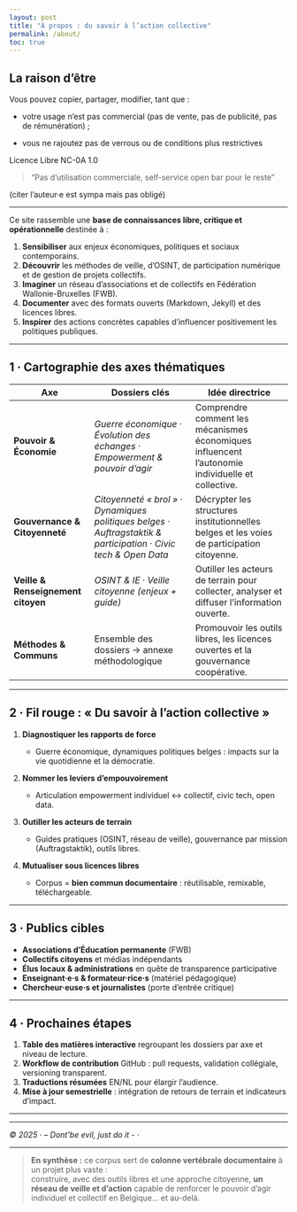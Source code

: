 ```yaml
---
layout: post
title: "À propos : du savoir à l’action collective"
permalink: /about/
toc: true
---
```


## La raison d’être

Vous pouvez copier, partager, modifier, tant que :

- votre usage n’est pas commercial (pas de vente, pas de publicité, pas de rémunération) ;

- vous ne rajoutez pas de verrous ou de conditions plus restrictives



Licence Libre NC-0A 1.0

> “Pas d’utilisation commerciale, self-service open bar pour le reste”

(citer l’auteur·e est sympa mais pas obligé)


---


Ce site rassemble une **base de connaissances libre, critique et opérationnelle** destinée à :

1. **Sensibiliser** aux enjeux économiques, politiques et sociaux contemporains.  
2. **Découvrir** les méthodes de veille, d’OSINT, de participation numérique et de gestion de projets collectifs.  
3. **Imaginer** un réseau d’associations et de collectifs en Fédération Wallonie-Bruxelles (FWB).  
4. **Documenter** avec des formats ouverts (Markdown, Jekyll) et des licences libres.  
5. **Inspirer** des actions concrètes capables d’influencer positivement les politiques publiques.

---

## 1 · Cartographie des axes thématiques

| Axe | Dossiers clés | Idée directrice |
|-----|---------------|-----------------|
| **Pouvoir & Économie** | *Guerre économique* · *Évolution des échanges* · *Empowerment & pouvoir d’agir* | Comprendre comment les mécanismes économiques influencent l’autonomie individuelle et collective. |
| **Gouvernance & Citoyenneté** | *Citoyenneté « brol »* · *Dynamiques politiques belges* · *Auftragstaktik & participation* · *Civic tech & Open Data* | Décrypter les structures institutionnelles belges et les voies de participation citoyenne. |
| **Veille & Renseignement citoyen** | *OSINT & IE* · *Veille citoyenne (enjeux + guide)* | Outiller les acteurs de terrain pour collecter, analyser et diffuser l’information ouverte. |
| **Méthodes & Communs** | Ensemble des dossiers → annexe méthodologique | Promouvoir les outils libres, les licences ouvertes et la gouvernance coopérative. |

---

## 2 · Fil rouge : « Du savoir à l’action collective »

1. **Diagnostiquer les rapports de force**  
   - Guerre économique, dynamiques politiques belges : impacts sur la vie quotidienne et la démocratie.

2. **Nommer les leviers d’empouvoirement**  
   - Articulation empowerment individuel ↔ collectif, civic tech, open data.

3. **Outiller les acteurs de terrain**  
   - Guides pratiques (OSINT, réseau de veille), gouvernance par mission (Auftragstaktik), outils libres.

4. **Mutualiser sous licences libres**  
   - Corpus = **bien commun documentaire** : réutilisable, remixable, téléchargeable.

---

## 3 · Publics cibles

- **Associations d’Éducation permanente** (FWB)  
- **Collectifs citoyens** et médias indépendants  
- **Élus locaux & administrations** en quête de transparence participative  
- **Enseignant·e·s & formateur·rice·s** (matériel pédagogique)  
- **Chercheur·euse·s et journalistes** (porte d’entrée critique)

---

## 4 · Prochaines étapes

1. **Table des matières interactive** regroupant les dossiers par axe et niveau de lecture.  
2. **Workflow de contribution** GitHub : pull requests, validation collégiale, versioning transparent.  
3. **Traductions résumées** EN/NL pour élargir l’audience.  
4. **Mise à jour semestrielle** : intégration de retours de terrain et indicateurs d’impact.

---
---
*© 2025 · – Dont'be evil, just do it - ·*

---

> **En synthèse :** ce corpus sert de **colonne vertébrale documentaire** à un projet plus vaste :  
> construire, avec des outils libres et une approche citoyenne, **un réseau de veille et d’action** capable de renforcer le pouvoir d’agir individuel et collectif en Belgique… et au-delà.
